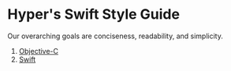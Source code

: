 # Hyper's Swift Style Guide

Our overarching goals are conciseness, readability, and simplicity.

1. [Objective-C](ObjC.md)
2. [Swift](Swift.md)
